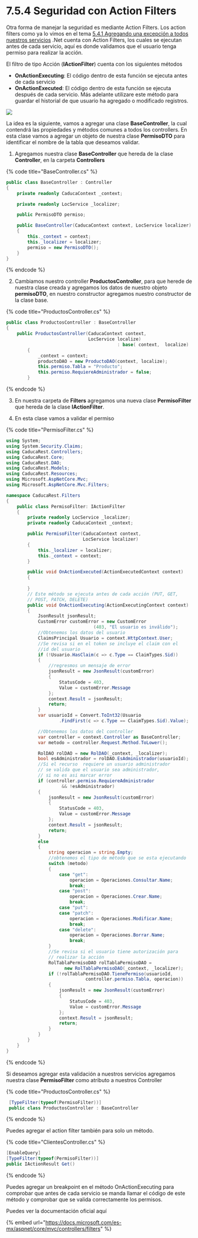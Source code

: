 # 7.5.4 Seguridad con Action Filters

Otra forma de manejar la seguridad es mediante Action Filters. Los action filters como ya lo vimos en el tema [5.4.1 Agregando una excepción a todos nuestros servicios](https://abi.gitbook.io/net-core/5.-agregando-el-servicio-para-los-productos/5.4-mejorando-tu-codigo/5.4.1-agregando-una-excepcion-a-todos-nuestros-servicios) .Net cuenta con Action Filters, los cuales se ejecutan antes de cada servicio, aquí es donde validamos que el usuario tenga permiso para realizar la acción.

El filtro de tipo Acción \(**IActionFilter**\) cuenta con los siguientes métodos

* **OnActionExecuting**: El código dentro de esta función se ejecuta antes de cada servicio
* **OnActionExecuted**: El código dentro de esta función se ejecuta después de cada servicio. Más adelante utilizare este método para guardar el historial de que usuario ha agregado o modificado registros.

![](../../.gitbook/assets/image%20%28228%29.png)

La idea es la siguiente, vamos a agregar una clase **BaseController**, la cual contendrá las propiedades y métodos comunes a todos los controllers. En esta clase vamos a agregar un objeto de nuestra clase **PermisoDTO** para identificar el nombre de la tabla que deseamos validar.

1. Agregamos nuestra clase **BaseController** que hereda de la clase **Controller**, en la carpeta **Controllers**

{% code title="BaseController.cs" %}
```csharp
public class BaseController : Controller
{
    private readonly CaducaContext _context;

    private readonly LocService _localizer;

    public PermisoDTO permiso;

    public BaseController(CaducaContext context, LocService localizer)
    {
        this._context = context;
        this._localizer = localizer;
        permiso = new PermisoDTO();
    }
}
```
{% endcode %}

2. Cambiamos nuestro controller **ProductosController**, para que herede de nuestra clase creada y agregamos los datos de nuestro objeto **permisoDTO**, en nuestro constructor agregamos nuestro constructor de la clase base.

{% code title="ProductosController.cs" %}
```csharp
public class ProductosController : BaseController
{
    public ProductosController(CaducaContext context, 
                               LocService localize) 
                                          : base( context,  localize)
        {
            _context = context;
            productoDAO = new ProductoDAO(context, localize);
            this.permiso.Tabla = "Producto";
            this.permiso.RequiereAdministrador = false;
        }
```
{% endcode %}

3. En nuestra carpeta de **Filters** agregamos una nueva clase **PermisoFilter** que hereda de la clase **IActionFilter**.

4. En esta clase vamos a validar el permiso

{% code title="PermisoFilter.cs" %}
```csharp
using System;
using System.Security.Claims;
using CaducaRest.Controllers;
using CaducaRest.Core;
using CaducaRest.DAO;
using CaducaRest.Models;
using CaducaRest.Resources;
using Microsoft.AspNetCore.Mvc;
using Microsoft.AspNetCore.Mvc.Filters;

namespace CaducaRest.Filters
{
    public class PermisoFilter: IActionFilter
    {
        private readonly LocService _localizer;
        private readonly CaducaContext _context;

        public PermisoFilter(CaducaContext context, 
                             LocService localizer)
        {
            this._localizer = localizer;
            this._context = context;
        }

        public void OnActionExecuted(ActionExecutedContext context)
        {
            
        }
        // Este método se ejecuta antes de cada acción (PUT, GET,
        // POST, PATCH, DELETE)
        public void OnActionExecuting(ActionExecutingContext context)
        {
            JsonResult jsonResult;
            CustomError customError = new CustomError
                                 (403, "El usuario es inválido");
            //Obtenemos los datos del usuario
            ClaimsPrincipal Usuario = context.HttpContext.User;
            //Se revisa si en el token se incluye el claim con el 
            //id del usuario
            if (!Usuario.HasClaim(c => c.Type == ClaimTypes.Sid))
            {
                //regresmos un mensaje de error
                jsonResult = new JsonResult(customError)
                {
                    StatusCode = 403,
                    Value = customError.Message
                };
                context.Result = jsonResult;
                return;
            }
            var usuarioId = Convert.ToInt32(Usuario
                    .FindFirst(c => c.Type == ClaimTypes.Sid).Value);

            //Obtenemos los datos del controller
            var controller = context.Controller as BaseController;
            var metodo = controller.Request.Method.ToLower();

            RolDAO rolDAO = new RolDAO(_context, _localizer);
            bool esAdministrador = rolDAO.EsAdministrador(usuarioId);
            //Si el recurso  requiere un usuario administrador 
            // se valida que el usuario sea administrador, 
            // si no es asi marcar error
            if (controller.permiso.RequiereAdministrador 
                     && !esAdministrador)
            {
                jsonResult = new JsonResult(customError)
                {
                    StatusCode = 403,
                    Value = customError.Message
                };
                context.Result = jsonResult;
                return;
            }
            else
            {
                string operacion = string.Empty;
                //obtenemos el tipo de método que se esta ejecutando
                switch (metodo)
                {
                    case "get":
                        operacion = Operaciones.Consultar.Name;
                        break;
                    case "post":
                        operacion = Operaciones.Crear.Name;
                        break;
                    case "put":
                    case "patch":
                        operacion = Operaciones.Modificar.Name;
                        break;
                    case "delete":
                        operacion = Operaciones.Borrar.Name;
                        break;
                }
                //Se revisa si el usuario tiene autorización para
                // realizar la acción
                RolTablaPermisoDAO rolTablaPermisoDAO =
                      new RolTablaPermisoDAO(_context, _localizer);
                if (!rolTablaPermisoDAO.TienePermiso(usuarioId, 
                              controller.permiso.Tabla, operacion))
                {
                    jsonResult = new JsonResult(customError)
                    {
                        StatusCode = 403,
                        Value = customError.Message
                    };
                    context.Result = jsonResult;
                    return;
                }
            }
        }
    }
}
```
{% endcode %}

Si deseamos agregar esta validación a nuestros servicios agregamos nuestra clase **PermisoFilter** como atributo a nuestros Controller

{% code title="ProductosController.cs" %}
```csharp
 [TypeFilter(typeof(PermisoFilter))]
 public class ProductosController : BaseController
```
{% endcode %}

Puedes agregar el action filter también para solo un método.

{% code title="ClientesController.cs" %}
```csharp
[EnableQuery]
[TypeFilter(typeof(PermisoFilter))]
public IActionResult Get()
```
{% endcode %}

Puedes agregar un breakpoint en el método OnActionExecuting para comprobar que antes de cada servicio se manda llamar el código de este método y comprobar que se valida correctamente los permisos.

Puedes ver la documentación oficial aquí

{% embed url="https://docs.microsoft.com/es-mx/aspnet/core/mvc/controllers/filters" %}





